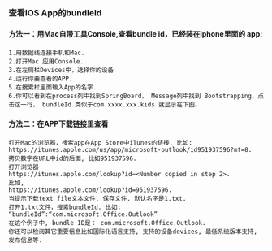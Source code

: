 ### 查看iOS App的bundleId

#### 方法一：用Mac自带工具Console,查看bundle id，已经装在iphone里面的 app:

```
1.用数据线连接手机和Mac.
2.打开Mac 应用Console.
3.在左侧栏Devices中，选择你的设备
4.运行你要查看的APP.
5.在搜索栏里面输入App的名字.
6.你可以看到在process列中找到SpringBoard， Message列中找到 Bootstrapping，点击这一行， bundleId 类似于com.xxxx.xxx.kids 就显示在下图。
```

#### 方法二：在APP下载链接里查看
```
打开Mac的浏览器，搜索app在App Store中iTunes的链接. 比如:
https://itunes.apple.com/us/app/microsoft-outlook/id951937596?mt=8.
拷贝数字在URL中id的后面, 比如951937596.
打开浏览器
https://itunes.apple.com/lookup?id=<Number copied in step 2>.
比如,
https://itunes.apple.com/lookup?id=951937596.
当提示下载text file文本文件, 保存文件. 默认名字是1.txt.
打开1.txt文件，搜索bundleId. 比如:
“bundleId”:“com.microsoft.Office.Outlook”
在这个例子中, bundle ID是： com.microsoft.Office.Outlook.
你还可以检阅其它重要信息比如国际化语言支持, 支持的设备devices, 最低系统版本支持, 发布信息等.
```